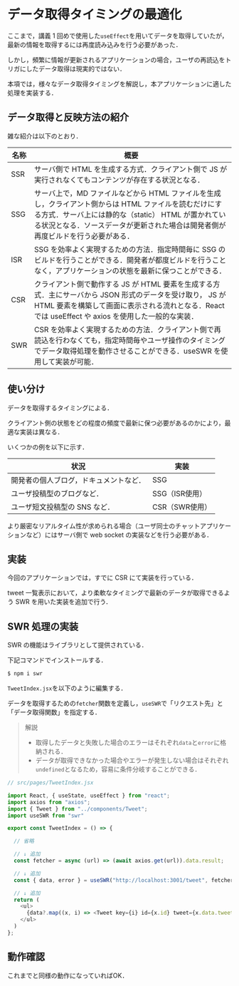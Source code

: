 # データ取得タイミングの最適化

ここまで，講義 1 回めで使用した`useEffect`を用いてデータを取得していたが，最新の情報を取得するには再度読み込みを行う必要があった．

しかし，頻繁に情報が更新されるアプリケーションの場合，ユーザの再読込をトリガにしたデータ取得は現実的ではない．

本項では，様々なデータ取得タイミングを解説し，本アプリケーションに適した処理を実装する．

## データ取得と反映方法の紹介

雑な紹介は以下のとおり．

|名称|概要|
|-|-|
|SSR|サーバ側で HTML を生成する方式．クライアント側で JS が実行されなくてもコンテンツが存在する状況となる．|
|SSG|サーバ上で，MD ファイルなどから HTML ファイルを生成し，クライアント側からは HTML ファイルを読むだけにする方式．サーバ上には静的な（static） HTML が置かれている状況となる．ソースデータが更新された場合は開発者側が再度ビルドを行う必要がある．|
|ISR|SSG を効率よく実現するための方法．指定時間毎に SSG のビルドを行うことができる．開発者が都度ビルドを行うことなく，アプリケーションの状態を最新に保つことができる．|
|CSR|クライアント側で動作する JS が HTML 要素を生成する方式．主にサーバから JSON 形式のデータを受け取り， JS が HTML 要素を構築して画面に表示される流れとなる．React では useEffect や axios を使用した一般的な実装．|
|SWR|CSR を効率よく実現するための方法．クライアント側で再読込を行わなくても，指定時間毎やユーザ操作のタイミングでデータ取得処理を動作させることができる．useSWR を使用して実装が可能．|

## 使い分け

データを取得するタイミングによる．

クライアント側の状態をどの程度の頻度で最新に保つ必要があるのかにより，最適な実装は異なる．

いくつかの例を以下に示す．

|状況|実装|
|-|-|
|開発者の個人ブログ，ドキュメントなど．|SSG|
|ユーザ投稿型のブログなど．|SSG（ISR使用）|
|ユーザ短文投稿型の SNS など．|CSR（SWR使用）|

より厳密なリアルタイム性が求められる場合（ユーザ同士のチャットアプリケーションなど）にはサーバ側で web socket の実装などを行う必要がある．

## 実装

今回のアプリケーションでは，すでに CSR にて実装を行っている．

tweet 一覧表示において，より柔軟なタイミングで最新のデータが取得できるよう SWR を用いた実装を追加で行う．

## SWR 処理の実装

SWR の機能はライブラリとして提供されている．

下記コマンドでインストールする．

```bash
$ npm i swr
```

`TweetIndex.jsx`を以下のように編集する．

データを取得するための`fetcher`関数を定義し，`useSWR`で「リクエスト先」と「データ取得関数」を指定する．

>解説
>
>- 取得したデータと失敗した場合のエラーはそれぞれ`data`と`error`に格納される．
>- データが取得できなかった場合やエラーが発生しない場合はそれぞれ`undefined`となるため，容易に条件分岐することができる．

```js
// src/pages/TweetIndex.jsx

import React, { useState, useEffect } from "react";
import axios from "axios";
import { Tweet } from "../components/Tweet";
import useSWR from "swr"

export const TweetIndex = () => {

  // 省略

  // ↓ 追加
  const fetcher = async (url) => (await axios.get(url)).data.result;

  // ↓ 追加
  const { data, error } = useSWR("http://localhost:3001/tweet", fetcher)

  // ↓ 追加
  return (
    <ul>
      {data?.map((x, i) => <Tweet key={i} id={x.id} tweet={x.data.tweet} user_id={x.data.user_id} created_at={x.data.created_at} />)}
    </ul>
  )
};

```

## 動作確認

これまでと同様の動作になっていればOK．

